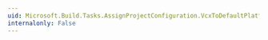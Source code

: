 ```yaml
---
uid: Microsoft.Build.Tasks.AssignProjectConfiguration.VcxToDefaultPlatformMapping
internalonly: False
---
```

